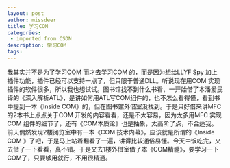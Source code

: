 ```yaml
---
layout: post
author: missdeer
title: 学习COM
categories: 
 - imported from CSDN
description: 学习COM
tags: 
---
```


我其实并不是为了学习COM 而才去学习COM 的，而是因为想给LLYF Spy 加上插件功能，插件已经可以支持一点了，但只限于普通DLL。听说现在用COM 实现插件的软件很多，所以我也想试试。图书馆找不到什么书看，一开始借了本潘爱民译的《深入解析ATL》，是讲如何用ATL写COM组件的，也不怎么看得懂，看到书中提到一本《Inside COM》的，但在图书馆外借室没找到。于是只好借来讲MFC的2本书上点点关于COM 开发的内容看看，还是不太容易，因为太多用MFC 实现COM 组件的细节了，还有《COM本质论》也是抽象，太高阶了点，不合适我。前天偶然发现2楼阅览室中有一本《COM 技术内幕》，应该就是所谓的《Inside COM 》了吧，于是马上站着翻看了一遍，讲得比较通俗易懂。今天中饭吃完，又去借了一下看看，真不错。于是又去1楼外借室借了本《COM精髓》，要学习一下COM了，只要够用就行，不用很精通。
